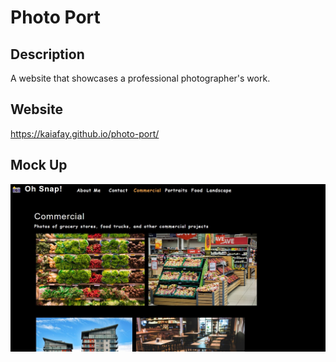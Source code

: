 # Photo Port
## Description
A website that showcases a professional photographer's work.

## Website
https://kaiafay.github.io/photo-port/

## Mock Up
![mockup of photo port](assets/images/mockup-ohsnap.jpg)

